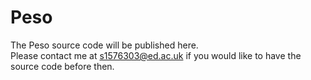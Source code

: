 # Peso

The Peso source code will be published here. <br/>
Please contact me at s1576303@ed.ac.uk if you would like to have the source code before then.
